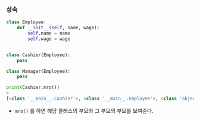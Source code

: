 ### 상속

```python
class Employee:
    def __init__(self, name, wage):
        self.name = name
        self.wage = wage


class Cashier(Employee):
    pass

class Manager(Employee):
    pass

print(Cashier.mro())
>
[<class '__main__.Cashier'>, <class '__main__.Employee'>, <class 'object'>]
```

- `mro()` 를 하면 해당 클래스의 부모와 그 부모의 부모를 보여준다.